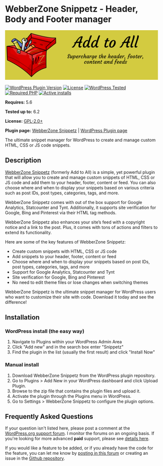 # WebberZone Snippetz - Header, Body and Footer manager

![WebberZone Snippetz](https://raw.githubusercontent.com/WebberZone/add-to-all/master/wporg-assets/banner-1544x500.png)

[![WordPress Plugin Version](https://img.shields.io/wordpress/plugin/v/add-to-all.svg?style=flat-square)](https://wordpress.org/plugins/add-to-all/)
[![License](https://img.shields.io/badge/license-GPL_v2%2B-orange.svg?style=flat-square)](https://opensource.org/licenses/GPL-2.0)
[![WordPress Tested](https://img.shields.io/wordpress/v/add-to-all.svg?style=flat-square)](https://wordpress.org/plugins/add-to-all/)
[![Required PHP](https://img.shields.io/wordpress/plugin/required-php/add-to-all?style=flat-square)](https://wordpress.org/plugins/add-to-all/)
[![Active installs](https://img.shields.io/wordpress/plugin/installs/add-to-all?style=flat-square)](https://wordpress.org/plugins/add-to-all/)

__Requires:__ 5.6

__Tested up to:__ 6.2

__License:__ [GPL-2.0+](http://www.gnu.org/licenses/gpl-2.0.html)

__Plugin page:__ [WebberZone Snippetz](https://webberzone.com/plugins/add-to-all/) | [WordPress Plugin page](https://wordpress.org/plugins/add-to-all/)

The ultimate snippet manager for WordPress to create and manage custom HTML, CSS or JS code snippets.

## Description

[WebberZone Snippetz](https://webberzone.com/plugins/add-to-all/) (formerly Add to All) is a simple, yet powerful plugin that will allow you to create and manage custom snippets of HTML, CSS or JS code and add them to your header, footer, content or feed. You can also choose where and when to display your snippets based on various criteria such as post IDs, post types, categories, tags, and more.

WebberZone Snippetz comes with out of the box support for Google Analytics, Statcounter and Tynt. Additionally, it supports site verification for Google, Bing and Pinterest via their HTML tag methods.

WebberZone Snippetz also enhances your site’s feed with a copyright notice and a link to the post. Plus, it comes with tons of actions and filters to extend its functionality.

Here are some of the key features of WebberZone Snippetz:

* Create custom snippets with HTML, CSS or JS code
* Add snippets to your header, footer, content or feed
* Choose where and when to display your snippets based on post IDs, post types, categories, tags, and more
* Support for Google Analytics, Statcounter and Tynt
* Site verification for Google, Bing and Pinterest
* No need to edit theme files or lose changes when switching themes

WebberZone Snippetz is the ultimate snippet manager for WordPress users who want to customize their site with code. Download it today and see the difference!

## Installation

### WordPress install (the easy way)

1. Navigate to Plugins within your WordPress Admin Area
2. Click "Add new" and in the search box enter "Snippetz"
3. Find the plugin in the list (usually the first result) and click "Install Now"

### Manual install

1. Download WebberZone Snippetz from the WordPress plugin repository.
2. Go to Plugins > Add New in your WordPress dashboard and click Upload Plugin.
3. Browse to the zip file that contains the plugin files and upload it.
4. Activate the plugin through the Plugins menu in WordPress.
5. Go to Settings > WebberZone Snippetz to configure the plugin options.

## Frequently Asked Questions

If your question isn't listed here, please post a comment at the [WordPress.org support forum](https://wordpress.org/support/plugin/add-to-all). I monitor the forums on an ongoing basis. If you're looking for more advanced __paid__ support, please see [details here](https://webberzone.com/support/).

If you would like a feature to be added, or if you already have the code for the feature, you can let me know by [posting in this forum](https://wordpress.org/support/plugin/add-to-all) or creating an issue in the [Github repository](https://github.com/ajaydsouza/add-to-all/issues).
